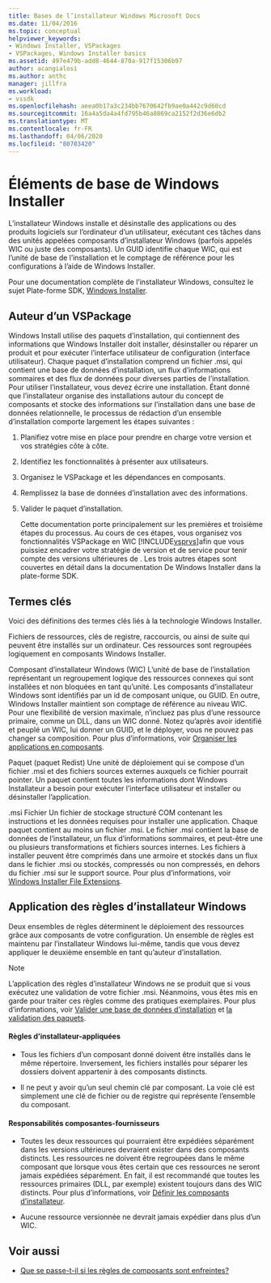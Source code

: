 ```yaml
---
title: Bases de l’installateur Windows Microsoft Docs
ms.date: 11/04/2016
ms.topic: conceptual
helpviewer_keywords:
- Windows Installer, VSPackages
- VSPackages, Windows Installer basics
ms.assetid: 497e479b-add8-4644-870a-917f15306b97
author: acangialosi
ms.author: anthc
manager: jillfra
ms.workload:
- vssdk
ms.openlocfilehash: aeea0b17a3c234bb7670642fb9ae0a442c9d60cd
ms.sourcegitcommit: 16a4a5da4a4fd795b46a0869ca2152f2d36e6db2
ms.translationtype: MT
ms.contentlocale: fr-FR
ms.lasthandoff: 04/06/2020
ms.locfileid: "80703420"
---
```

# <a name="windows-installer-basics"></a>Éléments de base de Windows Installer
L’installateur Windows installe et désinstalle des applications ou des produits logiciels sur l’ordinateur d’un utilisateur, exécutant ces tâches dans des unités appelées composants d’installateur Windows (parfois appelés WIC ou juste des composants). Un GUID identifie chaque WIC, qui est l’unité de base de l’installation et le comptage de référence pour les configurations à l’aide de Windows Installer.

 Pour une documentation complète de l’installateur Windows, consultez le sujet Plate-forme SDK, [Windows Installer](/previous-versions/2kt85ked(v=vs.120)).

## <a name="authoring-a-vspackage"></a>Auteur d’un VSPackage
 Windows Install utilise des paquets d’installation, qui contiennent des informations que Windows Installer doit installer, désinstaller ou réparer un produit et pour exécuter l’interface utilisateur de configuration (interface utilisateur). Chaque paquet d’installation comprend un fichier .msi, qui contient une base de données d’installation, un flux d’informations sommaires et des flux de données pour diverses parties de l’installation. Pour utiliser l’installateur, vous devez écrire une installation. Étant donné que l’installateur organise des installations autour du concept de composants et stocke des informations sur l’installation dans une base de données relationnelle, le processus de rédaction d’un ensemble d’installation comporte largement les étapes suivantes :

1. Planifiez votre mise en place pour prendre en charge votre version et vos stratégies côte à côte.

2. Identifiez les fonctionnalités à présenter aux utilisateurs.

3. Organisez le VSPackage et les dépendances en composants.

4. Remplissez la base de données d’installation avec des informations.

5. Valider le paquet d’installation.

   Cette documentation porte principalement sur les premières et troisième étapes du processus. Au cours de ces étapes, vous organisez vos fonctionnalités VSPackage en WIC [!INCLUDE[vsprvs](../../code-quality/includes/vsprvs_md.md)]afin que vous puissiez encadrer votre stratégie de version et de service pour tenir compte des versions ultérieures de . Les trois autres étapes sont couvertes en détail dans la documentation De Windows Installer dans la plate-forme SDK.

## <a name="key-terms"></a>Termes clés
 Voici des définitions des termes clés liés à la technologie Windows Installer.

 Fichiers de ressources, clés de registre, raccourcis, ou ainsi de suite qui peuvent être installés sur un ordinateur. Ces ressources sont regroupées logiquement en composants Windows Installer.

 Composant d’installateur Windows (WIC) L’unité de base de l’installation représentant un regroupement logique des ressources connexes qui sont installées et non bloquées en tant qu’unité. Les composants d’installateur Windows sont identifiés par un id de composant unique, ou GUID. En outre, Windows Installer maintient son comptage de référence au niveau WIC. Pour une flexibilité de version maximale, n’incluez pas plus d’une ressource primaire, comme un DLL, dans un WIC donné. Notez qu’après avoir identifié et peuplé un WIC, lui donner un GUID, et le déployer, vous ne pouvez pas changer sa composition. Pour plus d’informations, voir [Organiser les applications en composants](/windows/desktop/Msi/organizing-applications-into-components).

 Paquet (paquet Redist) Une unité de déploiement qui se compose d’un fichier .msi et des fichiers sources externes auxquels ce fichier pourrait pointer. Un paquet contient toutes les informations dont Windows Installateur a besoin pour exécuter l’interface utilisateur et installer ou désinstaller l’application.

 .msi Fichier Un fichier de stockage structuré COM contenant les instructions et les données requises pour installer une application. Chaque paquet contient au moins un fichier .msi. Le fichier .msi contient la base de données de l’installateur, un flux d’informations sommaires, et peut-être une ou plusieurs transformations et fichiers sources internes. Les fichiers à installer peuvent être comprimés dans une armoire et stockés dans un flux dans le fichier .msi ou stockés, compressés ou non compressés, en dehors du fichier .msi sur le support source. Pour plus d’informations, voir [Windows Installer File Extensions](/windows/desktop/Msi/windows-installer-file-extensions).

## <a name="windows-installer-rules-enforcement"></a>Application des règles d’installateur Windows
 Deux ensembles de règles déterminent le déploiement des ressources grâce aux composants de votre configuration. Un ensemble de règles est maintenu par l’installateur Windows lui-même, tandis que vous devez appliquer le deuxième ensemble en tant qu’auteur d’installation.

> [!NOTE]
> L’application des règles d’installateur Windows ne se produit que si vous exécutez une validation de votre fichier .msi. Néanmoins, vous êtes mis en garde pour traiter ces règles comme des pratiques exemplaires. Pour plus d’informations, voir [Valider une base de données d’installation](/windows/desktop/Msi/validating-an-installation-database) et [la validation des paquets](/windows/desktop/Msi/package-validation).

#### <a name="installer-enforced-rules"></a>Règles d’installateur-appliquées

- Tous les fichiers d’un composant donné doivent être installés dans le même répertoire. Inversement, les fichiers installés pour séparer les dossiers doivent appartenir à des composants distincts.

- Il ne peut y avoir qu’un seul chemin clé par composant. La voie clé est simplement une clé de fichier ou de registre qui représente l’ensemble du composant.

#### <a name="component-provider-responsibilities"></a>Responsabilités composantes-fournisseurs

- Toutes les deux ressources qui pourraient être expédiées séparément dans les versions ultérieures devraient exister dans des composants distincts. Les ressources ne doivent être regroupées dans le même composant que lorsque vous êtes certain que ces ressources ne seront jamais expédiées séparément. En fait, il est recommandé que toutes les ressources primaires (DLL, par exemple) existent toujours dans des WIC distincts. Pour plus d’informations, voir [Définir les composants d’installateur](/windows/desktop/Msi/defining-installer-components).

- Aucune ressource versionnée ne devrait jamais expédier dans plus d’un WIC.

## <a name="see-also"></a>Voir aussi
- [Que se passe-t-il si les règles de composants sont enfreintes?](/windows/desktop/Msi/what-happens-if-the-component-rules-are-broken)
